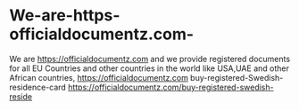# We-are-https-officialdocumentz.com-
We are https://officialdocumentz.com and we provide registered documents for all EU Countries and other countries in the world like USA,UAE and other  African countries, https://officialdocumentz.com  buy-registered-Swedish-residence-card https://officialdocumentz.com/buy-registered-swedish-reside
